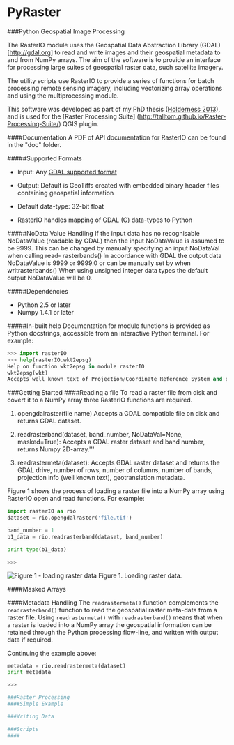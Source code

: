 PyRaster
========
###Python Geospatial Image Processing

The RasterIO module uses the Geospatial Data Abstraction Library (GDAL)[http://gdal.org] to read and write images and their geospatial metadata to and from NumPy arrays. The aim of the software is to provide an interface for processing large suites of geospatial raster data, such satellite imagery.

The utility scripts use RasterIO to provide a series of functions for batch processing remote sensing imagery, including vectorizing array operations and using the multiprocessing module.

This software was developed as part of my PhD thesis ([Holderness 2013](https://theses.ncl.ac.uk/dspace/handle/10443/1856)), and is used for the [Raster Processing Suite] (http://talltom.github.io/Raster-Processing-Suite/) QGIS plugin.

####Documentation
A PDF of API documentation for RasterIO can be found in the "doc" folder.

#####Supported Formats
* Input: Any [GDAL supported format](http://gdal.org/formats_list.html)
* Output: Default is GeoTiffs created with embedded binary header files containing geospatial information

* Default data-type: 32-bit float
* RasterIO handles mapping of GDAL (C) data-types to Python

#####NoData Value Handling
If the input data has no recognisable NoDataValue (readable by GDAL) then the input NoDataValue is assumed to be 9999. This can be changed by manually specifying an input NoDataVal when calling read- rasterbands() In accordance with GDAL the output data NoDataValue is 9999 or 9999.0 or can be manually set by when writrasterbands() When using unsigned integer data types the default output NoDataValue will be 0.

#####Dependencies
* Python 2.5 or later
* Numpy 1.4.1 or later

#####In-built help
Documentation for module functions is provided as Python docstrings, accessible from an interactive Python terminal. For example:

```python
>>> import rasterIO
>>> help(rasterIO.wkt2epsg)
Help on function wkt2epsg in module rasterIO
wkt2epsg(wkt)
Accepts well known text of Projection/Coordinate Reference System and generates EPSG code
```

###Getting Started
####Reading a file
To read a raster file from disk and covert it to a NumPy array three RasterIO functions are required.

1. opengdalraster(file name)
Accepts a GDAL compatible file on disk and returns GDAL dataset.

2. readrasterband(dataset, band_number, NoDataVal=None, masked=True):
Accepts a GDAL raster dataset and band number, returns Numpy 2D-array.'''

3. readrastermeta(dataset):
Accepts GDAL raster dataset and returns the GDAL drive, number of rows, number of columns, number of bands, projection info (well known text), geotranslation metadata.

Figure 1 shows the process of loading a raster file into a NumPy array using RasterIO open and read functions. For example:

```python
import rasterIO as rio
dataset = rio.opengdalraster('file.tif')

band_number = 1
b1_data = rio.readrasterband(dataset, band_number)

print type(b1_data)

>>>
```

![Figure 1 - loading raster data](https://raw.githubusercontent.com/talltom/PyRaster/dev/doc/diagrams/rasterIO_processing_flowline_read.jpg)
Figure 1. Loading raster data.

####Masked Arrays

####Metadata Handling
The `readrastermeta()` function complements the `readrasterband()` function to read the geospatial raster meta-data from a raster file. Using `readrastermeta()` with `readrasterband()` means that when a raster is loaded into a NumPy array the geospatial information can be retained through the Python processing flow-line, and written with output data if required.

Continuing the example above:

```Python
metadata = rio.readrastermeta(dataset)
print metadata

>>>

###Raster Processing
####Simple Example

###Writing Data

###Scripts
####
